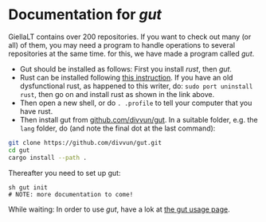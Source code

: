 # Documentation for _gut_

GiellaLT contains over 200 repositories. If you want to check out many (or all) of them, you may need a program to handle operations to several repositories at the same time. for this, we have made a program called _gut_.

- Gut should be installed as follows: First you install _rust_, then _gut_.
- Rust can be installed following [this instruction](https://www.rust-lang.org/learn/get-started).
  If you have an old dysfunctional rust, as happened to this writer, do: `sudo port uninstall rust`,
  then go on and install rust as shown in the link above.
- Then open a new shell, or do `. .profile` to tell your computer that you have rust.
- Then install gut from [github.com/divvun/gut](https://github.com/divvun/gut).
  In a suitable folder, e.g. the `lang` folder, do (and note the final dot at the last command):

```sh
git clone https://github.com/divvun/gut.git
cd gut
cargo install --path .
```

Thereafter you need to set up gut:

```
sh gut init
# NOTE: more documentation to come!
```

While waiting: In order to use _gut_, have a lok at [the gut usage page](https://github.com/divvun/gut/blob/main/USAGE.md).
